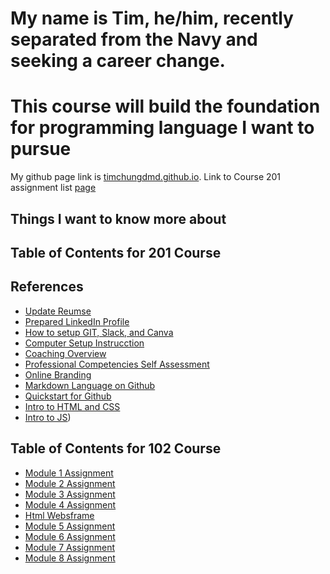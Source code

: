 <h1>My name is Tim, he/him, recently separated from the Navy and seeking a career change.</h1>
<h1> This course will build the foundation for programming language I want to pursue</h1>



My github page link is [timchungdmd.github.io](https://timchungdmd.github.io/reading-notes/).
Link to Course 201 assignment list [page](https://codefellows.github.io/common_curriculum/readings_and_reflections/discussion_submission)
## Things I want to know more about

## Table of Contents for 201 Course

## References
- [Update Reumse](https://codefellows.github.io/common_curriculum/career_coaching/201/update-your-resume)
- [Prepared LinkedIn Profile](https://codefellows.github.io/common_curriculum/career_coaching/201/prepare-your-linkedin)
- [How to setup GIT, Slack, and Canva](https://codefellows.github.io/common_curriculum/prework/setup-your-accounts)
- [Computer Setup Instrucction](https://codefellows.github.io/common_curriculum/prework/setup-your-accounts)
- [Coaching Overview](https://codefellows.github.io/common_curriculum/career_coaching/)
- [Professional Competencies Self Assessment](https://docs.google.com/forms/d/e/1FAIpQLSenWXMwGGjzgDsXwCi3hw0eJ4oLNPMbdJIP1OGdULMrpYQn9w/viewform)
- [Online Branding](https://docs.google.com/presentation/d/1yTT4Ts5GOzHOTGeqwMbJdTCsgRheu7qJq0rWm4MJjcw/edit#slide=id.g2bbea01bd4_0_240)
- [Markdown Language on Github](https://docs.github.com/en/get-started/writing-on-github/getting-started-with-writing-and-formatting-on-github/basic-writing-and-formatting-syntax)
- [Quickstart for Github](https://docs.github.com/en/pages/quickstart)
- [Intro to HTML and CSS](https://www.khanacademy.org/computing/computer-programming/html-css)
- [Intro to JS](https://www.khanacademy.org/computing/computer-programming/programming))
## Table of Contents for 102 Course
- [Module 1 Assignment](learn-markdown.md)
- [Module 2 Assignment](read2-reflection-discussion.md)
- [Module 3 Assignment](read3-revisions-and-the-cloud.md)
- [Module 4 Assignment](read4-html-structures.md)
- [Html Websframe](https://timchungdmd.github.io/webframe/)
- [Module 5 Assignment](read5-css.md)
- [Module 6 Assignment](read6-javascript.md)
- [Module 7 Assignment](read7-programmingjs.md)
- [Module 8 Assignment](read8-loops.md)
